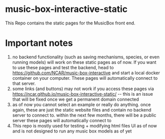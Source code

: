 # music-box-interactive-static
This Repo contains the static pages for the MusicBox front end. 
# Important notes
1) no backend functionality (such as saving mechanisms, species, or even running models) will work on these static pages as of now. If you want to use these pages and test the backend, head to https://github.com/NCAR/music-box-interactive and start a local docker container on your computer. These pages will automatically connect to that server.
2) some links (and buttons) may not work if you access these pages via https://ncar.github.io/music-box-interactive-static/ -- this is an issue that will be fixed once we get a permanent domain connected
3) as of now you cannot select an example or really do anything. once again, these are just the static website files and contain no backend server to connect to. within the next few months, there will be a public server these pages will automatically connect to
4) This repo is mostly used for testing + modifying html files UI as of now and is not designed to run any music box models as of yet
